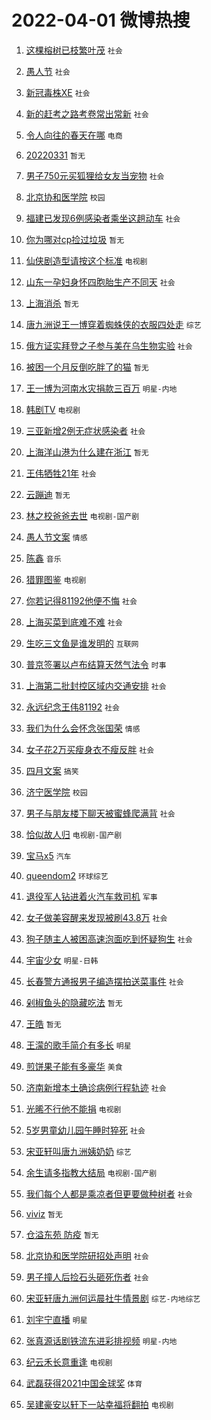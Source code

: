 # 2022-04-01 微博热搜 
1. [这棵榕树已枝繁叶茂](https://m.weibo.cn/search?containerid=100103type%3D1%26t%3D10%26q%3D%23%E8%BF%99%E6%A3%B5%E6%A6%95%E6%A0%91%E5%B7%B2%E6%9E%9D%E7%B9%81%E5%8F%B6%E8%8C%82%23&stream_entry_id=51&isnewpage=1&extparam=seat%3D1%26c_type%3D51%26dgr%3D0%26cate%3D10103%26pos%3D0%26filter_type%3Drealtimehot%26display_time%3D1648753417%26pre_seqid%3D16487534178650229774399&luicode=10000011&lfid=106003type%3D25%26t%3D3%26disable_hot%3D1%26filter_type%3Drealtimehot) `社会` 

2. [愚人节](https://m.weibo.cn/search?containerid=100103type%3D1%26t%3D10%26q%3D%E6%84%9A%E4%BA%BA%E8%8A%82&stream_entry_id=31&isnewpage=1&extparam=seat%3D1%26c_type%3D31%26dgr%3D0%26cate%3D0%26lcate%3D5001%26realpos%3D1%26flag%3D16%26pos%3D0%26filter_type%3Drealtimehot%26display_time%3D1648753417%26pre_seqid%3D16487534178650229774399&luicode=10000011&lfid=106003type%3D25%26t%3D3%26disable_hot%3D1%26filter_type%3Drealtimehot) `社会` 

3. [新冠毒株XE](https://m.weibo.cn/search?containerid=100103type%3D1%26t%3D10%26q%3D%23%E6%96%B0%E5%86%A0%E6%AF%92%E6%A0%AAXE%23&stream_entry_id=31&isnewpage=1&extparam=seat%3D1%26c_type%3D31%26dgr%3D0%26cate%3D0%26lcate%3D5001%26realpos%3D2%26flag%3D16%26pos%3D1%26filter_type%3Drealtimehot%26display_time%3D1648753417%26pre_seqid%3D16487534178650229774399&luicode=10000011&lfid=106003type%3D25%26t%3D3%26disable_hot%3D1%26filter_type%3Drealtimehot) `社会` 

4. [新的赶考之路考卷常出常新](https://m.weibo.cn/search?containerid=100103type%3D1%26t%3D10%26q%3D%23%E6%96%B0%E7%9A%84%E8%B5%B6%E8%80%83%E4%B9%8B%E8%B7%AF%E8%80%83%E5%8D%B7%E5%B8%B8%E5%87%BA%E5%B8%B8%E6%96%B0%23&stream_entry_id=31&isnewpage=1&extparam=seat%3D1%26c_type%3D31%26dgr%3D0%26cate%3D0%26lcate%3D5001%26realpos%3D3%26flag%3D0%26pos%3D2%26filter_type%3Drealtimehot%26display_time%3D1648753417%26pre_seqid%3D16487534178650229774399&luicode=10000011&lfid=106003type%3D25%26t%3D3%26disable_hot%3D1%26filter_type%3Drealtimehot) `社会` 

5. [令人向往的春天在哪](https://m.weibo.cn/search?containerid=100103type%3D1%26t%3D10%26q%3D%23%E4%BB%A4%E4%BA%BA%E5%90%91%E5%BE%80%E7%9A%84%E6%98%A5%E5%A4%A9%E5%9C%A8%E5%93%AA%23&stream_entry_id=31&isnewpage=1&extparam=seat%3D1%26c_type%3D31%26dgr%3D0%26cate%3D0%26lcate%3D5001%26topic_ad%3D1%26pos%3D3%26filter_type%3Drealtimehot%26adid%3D150817%26display_time%3D1648753417%26pre_seqid%3D16487534178650229774399&luicode=10000011&lfid=106003type%3D25%26t%3D3%26disable_hot%3D1%26filter_type%3Drealtimehot) `电商` 

6. [20220331](https://m.weibo.cn/search?containerid=100103type%3D1%26t%3D10%26q%3D20220331&stream_entry_id=31&isnewpage=1&extparam=seat%3D1%26c_type%3D31%26dgr%3D0%26cate%3D0%26lcate%3D5001%26realpos%3D4%26flag%3D16%26pos%3D4%26filter_type%3Drealtimehot%26display_time%3D1648753417%26pre_seqid%3D16487534178650229774399&luicode=10000011&lfid=106003type%3D25%26t%3D3%26disable_hot%3D1%26filter_type%3Drealtimehot) `暂无` 

7. [男子750元买狐狸给女友当宠物](https://m.weibo.cn/search?containerid=100103type%3D1%26t%3D10%26q%3D%23%E7%94%B7%E5%AD%90750%E5%85%83%E4%B9%B0%E7%8B%90%E7%8B%B8%E7%BB%99%E5%A5%B3%E5%8F%8B%E5%BD%93%E5%AE%A0%E7%89%A9%23&stream_entry_id=31&isnewpage=1&extparam=seat%3D1%26c_type%3D31%26dgr%3D0%26cate%3D0%26lcate%3D5001%26realpos%3D5%26flag%3D0%26pos%3D5%26filter_type%3Drealtimehot%26display_time%3D1648753417%26pre_seqid%3D16487534178650229774399&luicode=10000011&lfid=106003type%3D25%26t%3D3%26disable_hot%3D1%26filter_type%3Drealtimehot) `社会` 

8. [北京协和医学院](https://m.weibo.cn/search?containerid=100103type%3D1%26t%3D10%26q%3D%23%E5%8C%97%E4%BA%AC%E5%8D%8F%E5%92%8C%E5%8C%BB%E5%AD%A6%E9%99%A2%23&stream_entry_id=31&isnewpage=1&extparam=seat%3D1%26c_type%3D31%26dgr%3D0%26cate%3D0%26lcate%3D5001%26realpos%3D6%26flag%3D16%26pos%3D6%26filter_type%3Drealtimehot%26display_time%3D1648753417%26pre_seqid%3D16487534178650229774399&luicode=10000011&lfid=106003type%3D25%26t%3D3%26disable_hot%3D1%26filter_type%3Drealtimehot) `校园` 

9. [福建已发现6例感染者乘坐这趟动车](https://m.weibo.cn/search?containerid=100103type%3D1%26t%3D10%26q%3D%23%E7%A6%8F%E5%BB%BA%E5%B7%B2%E5%8F%91%E7%8E%B06%E4%BE%8B%E6%84%9F%E6%9F%93%E8%80%85%E4%B9%98%E5%9D%90%E8%BF%99%E8%B6%9F%E5%8A%A8%E8%BD%A6%23&stream_entry_id=31&isnewpage=1&extparam=seat%3D1%26c_type%3D31%26dgr%3D0%26cate%3D0%26lcate%3D5001%26realpos%3D7%26flag%3D0%26pos%3D7%26filter_type%3Drealtimehot%26display_time%3D1648753417%26pre_seqid%3D16487534178650229774399&luicode=10000011&lfid=106003type%3D25%26t%3D3%26disable_hot%3D1%26filter_type%3Drealtimehot) `社会` 

10. [你为哪对cp捡过垃圾](https://m.weibo.cn/search?containerid=100103type%3D1%26t%3D10%26q%3D%E4%BD%A0%E4%B8%BA%E5%93%AA%E5%AF%B9cp%E6%8D%A1%E8%BF%87%E5%9E%83%E5%9C%BE&stream_entry_id=31&isnewpage=1&extparam=seat%3D1%26c_type%3D31%26dgr%3D0%26cate%3D0%26lcate%3D5001%26realpos%3D8%26flag%3D1%26pos%3D8%26filter_type%3Drealtimehot%26display_time%3D1648753417%26pre_seqid%3D16487534178650229774399&luicode=10000011&lfid=106003type%3D25%26t%3D3%26disable_hot%3D1%26filter_type%3Drealtimehot) `暂无` 

11. [仙侠剧造型请按这个标准](https://m.weibo.cn/search?containerid=100103type%3D1%26t%3D10%26q%3D%23%E4%BB%99%E4%BE%A0%E5%89%A7%E9%80%A0%E5%9E%8B%E8%AF%B7%E6%8C%89%E8%BF%99%E4%B8%AA%E6%A0%87%E5%87%86%23&stream_entry_id=31&isnewpage=1&extparam=seat%3D1%26c_type%3D31%26dgr%3D0%26cate%3D0%26lcate%3D5001%26realpos%3D9%26flag%3D1%26pos%3D9%26filter_type%3Drealtimehot%26display_time%3D1648753417%26pre_seqid%3D16487534178650229774399&luicode=10000011&lfid=106003type%3D25%26t%3D3%26disable_hot%3D1%26filter_type%3Drealtimehot) `电视剧` 

12. [山东一孕妇身怀四胞胎生产不同天](https://m.weibo.cn/search?containerid=100103type%3D1%26t%3D10%26q%3D%23%E5%B1%B1%E4%B8%9C%E4%B8%80%E5%AD%95%E5%A6%87%E8%BA%AB%E6%80%80%E5%9B%9B%E8%83%9E%E8%83%8E%E7%94%9F%E4%BA%A7%E4%B8%8D%E5%90%8C%E5%A4%A9%23&stream_entry_id=31&isnewpage=1&extparam=seat%3D1%26c_type%3D31%26dgr%3D0%26cate%3D0%26lcate%3D5001%26realpos%3D10%26flag%3D2%26pos%3D10%26filter_type%3Drealtimehot%26display_time%3D1648753417%26pre_seqid%3D16487534178650229774399&luicode=10000011&lfid=106003type%3D25%26t%3D3%26disable_hot%3D1%26filter_type%3Drealtimehot) `社会` 

13. [上海消杀](https://m.weibo.cn/search?containerid=100103type%3D1%26t%3D10%26q%3D%23%E4%B8%8A%E6%B5%B7%E6%B6%88%E6%9D%80%23&stream_entry_id=31&isnewpage=1&extparam=seat%3D1%26c_type%3D31%26dgr%3D0%26cate%3D0%26lcate%3D5001%26realpos%3D11%26flag%3D2%26pos%3D11%26filter_type%3Drealtimehot%26display_time%3D1648753417%26pre_seqid%3D16487534178650229774399&luicode=10000011&lfid=106003type%3D25%26t%3D3%26disable_hot%3D1%26filter_type%3Drealtimehot) `暂无` 

14. [唐九洲说王一博穿着蜘蛛侠的衣服四处走](https://m.weibo.cn/search?containerid=100103type%3D1%26t%3D10%26q%3D%23%E5%94%90%E4%B9%9D%E6%B4%B2%E8%AF%B4%E7%8E%8B%E4%B8%80%E5%8D%9A%E7%A9%BF%E7%9D%80%E8%9C%98%E8%9B%9B%E4%BE%A0%E7%9A%84%E8%A1%A3%E6%9C%8D%E5%9B%9B%E5%A4%84%E8%B5%B0%23&stream_entry_id=31&isnewpage=1&extparam=seat%3D1%26c_type%3D31%26dgr%3D0%26cate%3D0%26lcate%3D5001%26realpos%3D12%26flag%3D1%26pos%3D12%26filter_type%3Drealtimehot%26display_time%3D1648753417%26pre_seqid%3D16487534178650229774399&luicode=10000011&lfid=106003type%3D25%26t%3D3%26disable_hot%3D1%26filter_type%3Drealtimehot) `综艺` 

15. [俄方证实拜登之子参与美在乌生物实验](https://m.weibo.cn/search?containerid=100103type%3D1%26t%3D10%26q%3D%23%E4%BF%84%E6%96%B9%E8%AF%81%E5%AE%9E%E6%8B%9C%E7%99%BB%E4%B9%8B%E5%AD%90%E5%8F%82%E4%B8%8E%E7%BE%8E%E5%9C%A8%E4%B9%8C%E7%94%9F%E7%89%A9%E5%AE%9E%E9%AA%8C%23&stream_entry_id=31&isnewpage=1&extparam=seat%3D1%26c_type%3D31%26dgr%3D0%26cate%3D0%26lcate%3D5001%26realpos%3D13%26flag%3D0%26pos%3D13%26filter_type%3Drealtimehot%26display_time%3D1648753417%26pre_seqid%3D16487534178650229774399&luicode=10000011&lfid=106003type%3D25%26t%3D3%26disable_hot%3D1%26filter_type%3Drealtimehot) `社会` 

16. [被困一个月反倒吃胖了的猫](https://m.weibo.cn/search?containerid=100103type%3D1%26t%3D10%26q%3D%E8%A2%AB%E5%9B%B0%E4%B8%80%E4%B8%AA%E6%9C%88%E5%8F%8D%E5%80%92%E5%90%83%E8%83%96%E4%BA%86%E7%9A%84%E7%8C%AB&stream_entry_id=31&isnewpage=1&extparam=seat%3D1%26c_type%3D31%26dgr%3D0%26cate%3D0%26lcate%3D5001%26realpos%3D14%26flag%3D0%26pos%3D14%26filter_type%3Drealtimehot%26display_time%3D1648753417%26pre_seqid%3D16487534178650229774399&luicode=10000011&lfid=106003type%3D25%26t%3D3%26disable_hot%3D1%26filter_type%3Drealtimehot) `暂无` 

17. [王一博为河南水灾捐款三百万](https://m.weibo.cn/search?containerid=100103type%3D1%26t%3D10%26q%3D%23%E7%8E%8B%E4%B8%80%E5%8D%9A%E4%B8%BA%E6%B2%B3%E5%8D%97%E6%B0%B4%E7%81%BE%E6%8D%90%E6%AC%BE%E4%B8%89%E7%99%BE%E4%B8%87%23&stream_entry_id=31&isnewpage=1&extparam=seat%3D1%26c_type%3D31%26dgr%3D0%26cate%3D0%26lcate%3D5001%26realpos%3D15%26flag%3D0%26pos%3D15%26filter_type%3Drealtimehot%26display_time%3D1648753417%26pre_seqid%3D16487534178650229774399&luicode=10000011&lfid=106003type%3D25%26t%3D3%26disable_hot%3D1%26filter_type%3Drealtimehot) `明星-内地` 

18. [韩剧TV](https://m.weibo.cn/search?containerid=100103type%3D1%26t%3D10%26q%3D%23%E9%9F%A9%E5%89%A7TV%23&stream_entry_id=31&isnewpage=1&extparam=seat%3D1%26c_type%3D31%26dgr%3D0%26cate%3D0%26lcate%3D5001%26realpos%3D16%26flag%3D2%26pos%3D16%26filter_type%3Drealtimehot%26display_time%3D1648753417%26pre_seqid%3D16487534178650229774399&luicode=10000011&lfid=106003type%3D25%26t%3D3%26disable_hot%3D1%26filter_type%3Drealtimehot) `电视剧` 

19. [三亚新增2例无症状感染者](https://m.weibo.cn/search?containerid=100103type%3D1%26t%3D10%26q%3D%23%E4%B8%89%E4%BA%9A%E6%96%B0%E5%A2%9E2%E4%BE%8B%E6%97%A0%E7%97%87%E7%8A%B6%E6%84%9F%E6%9F%93%E8%80%85%23&stream_entry_id=31&isnewpage=1&extparam=seat%3D1%26c_type%3D31%26dgr%3D0%26cate%3D0%26lcate%3D5001%26realpos%3D17%26flag%3D0%26pos%3D17%26filter_type%3Drealtimehot%26display_time%3D1648753417%26pre_seqid%3D16487534178650229774399&luicode=10000011&lfid=106003type%3D25%26t%3D3%26disable_hot%3D1%26filter_type%3Drealtimehot) `社会` 

20. [上海洋山港为什么建在浙江](https://m.weibo.cn/search?containerid=100103type%3D1%26t%3D10%26q%3D%E4%B8%8A%E6%B5%B7%E6%B4%8B%E5%B1%B1%E6%B8%AF%E4%B8%BA%E4%BB%80%E4%B9%88%E5%BB%BA%E5%9C%A8%E6%B5%99%E6%B1%9F&stream_entry_id=31&isnewpage=1&extparam=seat%3D1%26c_type%3D31%26dgr%3D0%26cate%3D0%26lcate%3D5001%26realpos%3D18%26flag%3D0%26pos%3D18%26filter_type%3Drealtimehot%26display_time%3D1648753417%26pre_seqid%3D16487534178650229774399&luicode=10000011&lfid=106003type%3D25%26t%3D3%26disable_hot%3D1%26filter_type%3Drealtimehot) `暂无` 

21. [王伟牺牲21年](https://m.weibo.cn/search?containerid=100103type%3D1%26t%3D10%26q%3D%23%E7%8E%8B%E4%BC%9F%E7%89%BA%E7%89%B221%E5%B9%B4%23&stream_entry_id=31&isnewpage=1&extparam=seat%3D1%26c_type%3D31%26dgr%3D0%26cate%3D0%26lcate%3D5001%26realpos%3D19%26flag%3D0%26pos%3D19%26filter_type%3Drealtimehot%26display_time%3D1648753417%26pre_seqid%3D16487534178650229774399&luicode=10000011&lfid=106003type%3D25%26t%3D3%26disable_hot%3D1%26filter_type%3Drealtimehot) `社会` 

22. [云蹦迪](https://m.weibo.cn/search?containerid=100103type%3D1%26t%3D10%26q%3D%E4%BA%91%E8%B9%A6%E8%BF%AA&stream_entry_id=31&isnewpage=1&extparam=seat%3D1%26c_type%3D31%26dgr%3D0%26cate%3D0%26lcate%3D5001%26realpos%3D20%26flag%3D0%26pos%3D20%26filter_type%3Drealtimehot%26display_time%3D1648753417%26pre_seqid%3D16487534178650229774399&luicode=10000011&lfid=106003type%3D25%26t%3D3%26disable_hot%3D1%26filter_type%3Drealtimehot) `暂无` 

23. [林之校爸爸去世](https://m.weibo.cn/search?containerid=100103type%3D1%26t%3D10%26q%3D%23%E6%9E%97%E4%B9%8B%E6%A0%A1%E7%88%B8%E7%88%B8%E5%8E%BB%E4%B8%96%23&stream_entry_id=31&isnewpage=1&extparam=seat%3D1%26c_type%3D31%26dgr%3D0%26cate%3D0%26lcate%3D5001%26realpos%3D21%26flag%3D1%26pos%3D21%26filter_type%3Drealtimehot%26display_time%3D1648753417%26pre_seqid%3D16487534178650229774399&luicode=10000011&lfid=106003type%3D25%26t%3D3%26disable_hot%3D1%26filter_type%3Drealtimehot) `电视剧-国产剧` 

24. [愚人节文案](https://m.weibo.cn/search?containerid=100103type%3D1%26t%3D10%26q%3D%23%E6%84%9A%E4%BA%BA%E8%8A%82%E6%96%87%E6%A1%88%23&stream_entry_id=31&isnewpage=1&extparam=seat%3D1%26c_type%3D31%26dgr%3D0%26cate%3D0%26lcate%3D5001%26realpos%3D22%26flag%3D0%26pos%3D22%26filter_type%3Drealtimehot%26display_time%3D1648753417%26pre_seqid%3D16487534178650229774399&luicode=10000011&lfid=106003type%3D25%26t%3D3%26disable_hot%3D1%26filter_type%3Drealtimehot) `情感` 

25. [陈鑫](https://m.weibo.cn/search?containerid=100103type%3D1%26t%3D10%26q%3D%E9%99%88%E9%91%AB&stream_entry_id=31&isnewpage=1&extparam=seat%3D1%26c_type%3D31%26dgr%3D0%26cate%3D0%26lcate%3D5001%26realpos%3D23%26flag%3D2%26pos%3D23%26filter_type%3Drealtimehot%26display_time%3D1648753417%26pre_seqid%3D16487534178650229774399&luicode=10000011&lfid=106003type%3D25%26t%3D3%26disable_hot%3D1%26filter_type%3Drealtimehot) `音乐` 

26. [猎罪图鉴](http://m.weibo.cn/c/wbox?&id=j84w2uenjc&roomid=8156&q=%23%E7%8C%8E%E7%BD%AA%E5%9B%BE%E9%89%B4%23&extparam=seat%3D1%26c_type%3D31%26dgr%3D0%26cate%3D0%26lcate%3D5001%26realpos%3D24%26flag%3D0%26pos%3D24%26filter_type%3Drealtimehot%26display_time%3D1648753417%26pre_seqid%3D16487534178650229774399&luicode=10000011&lfid=106003type%3D25%26t%3D3%26disable_hot%3D1%26filter_type%3Drealtimehot) `电视剧` 

27. [你若记得81192他便不悔](https://m.weibo.cn/search?containerid=100103type%3D1%26t%3D10%26q%3D%23%E4%BD%A0%E8%8B%A5%E8%AE%B0%E5%BE%9781192%E4%BB%96%E4%BE%BF%E4%B8%8D%E6%82%94%23&stream_entry_id=31&isnewpage=1&extparam=seat%3D1%26c_type%3D31%26dgr%3D0%26cate%3D0%26lcate%3D5001%26realpos%3D25%26flag%3D0%26pos%3D25%26filter_type%3Drealtimehot%26display_time%3D1648753417%26pre_seqid%3D16487534178650229774399&luicode=10000011&lfid=106003type%3D25%26t%3D3%26disable_hot%3D1%26filter_type%3Drealtimehot) `社会` 

28. [上海买菜到底难不难](https://m.weibo.cn/search?containerid=100103type%3D1%26t%3D10%26q%3D%23%E4%B8%8A%E6%B5%B7%E4%B9%B0%E8%8F%9C%E5%88%B0%E5%BA%95%E9%9A%BE%E4%B8%8D%E9%9A%BE%23&stream_entry_id=31&isnewpage=1&extparam=seat%3D1%26c_type%3D31%26dgr%3D0%26cate%3D0%26lcate%3D5001%26realpos%3D26%26flag%3D0%26pos%3D26%26filter_type%3Drealtimehot%26display_time%3D1648753417%26pre_seqid%3D16487534178650229774399&luicode=10000011&lfid=106003type%3D25%26t%3D3%26disable_hot%3D1%26filter_type%3Drealtimehot) `社会` 

29. [生吃三文鱼是谁发明的](https://m.weibo.cn/search?containerid=100103type%3D1%26t%3D10%26q%3D%23%E7%94%9F%E5%90%83%E4%B8%89%E6%96%87%E9%B1%BC%E6%98%AF%E8%B0%81%E5%8F%91%E6%98%8E%E7%9A%84%23&stream_entry_id=31&isnewpage=1&extparam=seat%3D1%26c_type%3D31%26dgr%3D0%26cate%3D0%26lcate%3D5001%26realpos%3D27%26flag%3D0%26pos%3D27%26filter_type%3Drealtimehot%26display_time%3D1648753417%26pre_seqid%3D16487534178650229774399&luicode=10000011&lfid=106003type%3D25%26t%3D3%26disable_hot%3D1%26filter_type%3Drealtimehot) `互联网` 

30. [普京签署以卢布结算天然气法令](https://m.weibo.cn/search?containerid=100103type%3D1%26t%3D10%26q%3D%23%E6%99%AE%E4%BA%AC%E7%AD%BE%E7%BD%B2%E4%BB%A5%E5%8D%A2%E5%B8%83%E7%BB%93%E7%AE%97%E5%A4%A9%E7%84%B6%E6%B0%94%E6%B3%95%E4%BB%A4%23&stream_entry_id=31&isnewpage=1&extparam=seat%3D1%26c_type%3D31%26dgr%3D0%26cate%3D0%26lcate%3D5001%26realpos%3D28%26flag%3D0%26pos%3D28%26filter_type%3Drealtimehot%26display_time%3D1648753417%26pre_seqid%3D16487534178650229774399&luicode=10000011&lfid=106003type%3D25%26t%3D3%26disable_hot%3D1%26filter_type%3Drealtimehot) `时事` 

31. [上海第二批封控区域内交通安排](https://m.weibo.cn/search?containerid=100103type%3D1%26t%3D10%26q%3D%23%E4%B8%8A%E6%B5%B7%E7%AC%AC%E4%BA%8C%E6%89%B9%E5%B0%81%E6%8E%A7%E5%8C%BA%E5%9F%9F%E5%86%85%E4%BA%A4%E9%80%9A%E5%AE%89%E6%8E%92%23&stream_entry_id=31&isnewpage=1&extparam=seat%3D1%26c_type%3D31%26dgr%3D0%26cate%3D0%26lcate%3D5001%26realpos%3D29%26flag%3D0%26pos%3D29%26filter_type%3Drealtimehot%26display_time%3D1648753417%26pre_seqid%3D16487534178650229774399&luicode=10000011&lfid=106003type%3D25%26t%3D3%26disable_hot%3D1%26filter_type%3Drealtimehot) `社会` 

32. [永远纪念王伟81192](https://m.weibo.cn/search?containerid=100103type%3D1%26t%3D10%26q%3D%23%E6%B0%B8%E8%BF%9C%E7%BA%AA%E5%BF%B5%E7%8E%8B%E4%BC%9F81192%23&stream_entry_id=31&isnewpage=1&extparam=seat%3D1%26c_type%3D31%26dgr%3D0%26cate%3D0%26lcate%3D5001%26realpos%3D30%26flag%3D0%26pos%3D30%26filter_type%3Drealtimehot%26display_time%3D1648753417%26pre_seqid%3D16487534178650229774399&luicode=10000011&lfid=106003type%3D25%26t%3D3%26disable_hot%3D1%26filter_type%3Drealtimehot) `社会` 

33. [我们为什么会怀念张国荣](https://m.weibo.cn/search?containerid=100103type%3D1%26t%3D10%26q%3D%23%E6%88%91%E4%BB%AC%E4%B8%BA%E4%BB%80%E4%B9%88%E4%BC%9A%E6%80%80%E5%BF%B5%E5%BC%A0%E5%9B%BD%E8%8D%A3%23&stream_entry_id=31&isnewpage=1&extparam=seat%3D1%26c_type%3D31%26dgr%3D0%26cate%3D0%26lcate%3D5001%26realpos%3D31%26flag%3D0%26pos%3D31%26filter_type%3Drealtimehot%26display_time%3D1648753417%26pre_seqid%3D16487534178650229774399&luicode=10000011&lfid=106003type%3D25%26t%3D3%26disable_hot%3D1%26filter_type%3Drealtimehot) `情感` 

34. [女子花2万买瘦身衣不瘦反胖](https://m.weibo.cn/search?containerid=100103type%3D1%26t%3D10%26q%3D%23%E5%A5%B3%E5%AD%90%E8%8A%B12%E4%B8%87%E4%B9%B0%E7%98%A6%E8%BA%AB%E8%A1%A3%E4%B8%8D%E7%98%A6%E5%8F%8D%E8%83%96%23&stream_entry_id=31&isnewpage=1&extparam=seat%3D1%26c_type%3D31%26dgr%3D0%26cate%3D0%26lcate%3D5001%26realpos%3D32%26flag%3D0%26pos%3D32%26filter_type%3Drealtimehot%26display_time%3D1648753417%26pre_seqid%3D16487534178650229774399&luicode=10000011&lfid=106003type%3D25%26t%3D3%26disable_hot%3D1%26filter_type%3Drealtimehot) `社会` 

35. [四月文案](https://m.weibo.cn/search?containerid=100103type%3D1%26t%3D10%26q%3D%E5%9B%9B%E6%9C%88%E6%96%87%E6%A1%88&stream_entry_id=31&isnewpage=1&extparam=seat%3D1%26c_type%3D31%26dgr%3D0%26cate%3D0%26lcate%3D5001%26realpos%3D33%26flag%3D0%26pos%3D33%26filter_type%3Drealtimehot%26display_time%3D1648753417%26pre_seqid%3D16487534178650229774399&luicode=10000011&lfid=106003type%3D25%26t%3D3%26disable_hot%3D1%26filter_type%3Drealtimehot) `搞笑` 

36. [济宁医学院](https://m.weibo.cn/search?containerid=100103type%3D1%26t%3D10%26q%3D%23%E6%B5%8E%E5%AE%81%E5%8C%BB%E5%AD%A6%E9%99%A2%23&stream_entry_id=31&isnewpage=1&extparam=seat%3D1%26c_type%3D31%26dgr%3D0%26cate%3D0%26lcate%3D5001%26realpos%3D34%26flag%3D0%26pos%3D34%26filter_type%3Drealtimehot%26display_time%3D1648753417%26pre_seqid%3D16487534178650229774399&luicode=10000011&lfid=106003type%3D25%26t%3D3%26disable_hot%3D1%26filter_type%3Drealtimehot) `校园` 

37. [男子与朋友楼下聊天被蜜蜂爬满背](https://m.weibo.cn/search?containerid=100103type%3D1%26t%3D10%26q%3D%23%E7%94%B7%E5%AD%90%E4%B8%8E%E6%9C%8B%E5%8F%8B%E6%A5%BC%E4%B8%8B%E8%81%8A%E5%A4%A9%E8%A2%AB%E8%9C%9C%E8%9C%82%E7%88%AC%E6%BB%A1%E8%83%8C%23&stream_entry_id=31&isnewpage=1&extparam=seat%3D1%26c_type%3D31%26dgr%3D0%26cate%3D0%26lcate%3D5001%26realpos%3D35%26flag%3D0%26pos%3D35%26filter_type%3Drealtimehot%26display_time%3D1648753417%26pre_seqid%3D16487534178650229774399&luicode=10000011&lfid=106003type%3D25%26t%3D3%26disable_hot%3D1%26filter_type%3Drealtimehot) `社会` 

38. [恰似故人归](https://m.weibo.cn/search?containerid=100103type%3D1%26t%3D10%26q%3D%E6%81%B0%E4%BC%BC%E6%95%85%E4%BA%BA%E5%BD%92&stream_entry_id=31&isnewpage=1&extparam=seat%3D1%26c_type%3D31%26dgr%3D0%26cate%3D0%26lcate%3D5001%26realpos%3D36%26flag%3D0%26pos%3D36%26filter_type%3Drealtimehot%26display_time%3D1648753417%26pre_seqid%3D16487534178650229774399&luicode=10000011&lfid=106003type%3D25%26t%3D3%26disable_hot%3D1%26filter_type%3Drealtimehot) `电视剧-国产剧` 

39. [宝马x5](https://m.weibo.cn/search?containerid=100103type%3D1%26t%3D10%26q%3D%E5%AE%9D%E9%A9%ACx5&stream_entry_id=31&isnewpage=1&extparam=seat%3D1%26c_type%3D31%26dgr%3D0%26cate%3D0%26lcate%3D5001%26realpos%3D37%26flag%3D0%26pos%3D37%26filter_type%3Drealtimehot%26display_time%3D1648753417%26pre_seqid%3D16487534178650229774399&luicode=10000011&lfid=106003type%3D25%26t%3D3%26disable_hot%3D1%26filter_type%3Drealtimehot) `汽车` 

40. [queendom2](https://m.weibo.cn/search?containerid=100103type%3D1%26t%3D10%26q%3Dqueendom2&stream_entry_id=31&isnewpage=1&extparam=seat%3D1%26c_type%3D31%26dgr%3D0%26cate%3D0%26lcate%3D5001%26realpos%3D38%26flag%3D0%26pos%3D38%26filter_type%3Drealtimehot%26display_time%3D1648753417%26pre_seqid%3D16487534178650229774399&luicode=10000011&lfid=106003type%3D25%26t%3D3%26disable_hot%3D1%26filter_type%3Drealtimehot) `环球综艺` 

41. [退役军人钻进着火汽车救司机](https://m.weibo.cn/search?containerid=100103type%3D1%26t%3D10%26q%3D%23%E9%80%80%E5%BD%B9%E5%86%9B%E4%BA%BA%E9%92%BB%E8%BF%9B%E7%9D%80%E7%81%AB%E6%B1%BD%E8%BD%A6%E6%95%91%E5%8F%B8%E6%9C%BA%23&stream_entry_id=31&isnewpage=1&extparam=seat%3D1%26c_type%3D31%26dgr%3D0%26cate%3D0%26lcate%3D5001%26realpos%3D39%26flag%3D0%26pos%3D39%26filter_type%3Drealtimehot%26display_time%3D1648753417%26pre_seqid%3D16487534178650229774399&luicode=10000011&lfid=106003type%3D25%26t%3D3%26disable_hot%3D1%26filter_type%3Drealtimehot) `军事` 

42. [女子做美容醒来发现被刷43.8万](https://m.weibo.cn/search?containerid=100103type%3D1%26t%3D10%26q%3D%23%E5%A5%B3%E5%AD%90%E5%81%9A%E7%BE%8E%E5%AE%B9%E9%86%92%E6%9D%A5%E5%8F%91%E7%8E%B0%E8%A2%AB%E5%88%B743.8%E4%B8%87%23&stream_entry_id=31&isnewpage=1&extparam=seat%3D1%26c_type%3D31%26dgr%3D0%26cate%3D0%26lcate%3D5001%26realpos%3D40%26flag%3D0%26pos%3D40%26filter_type%3Drealtimehot%26display_time%3D1648753417%26pre_seqid%3D16487534178650229774399&luicode=10000011&lfid=106003type%3D25%26t%3D3%26disable_hot%3D1%26filter_type%3Drealtimehot) `社会` 

43. [狗子随主人被困高速泡面吃到怀疑狗生](https://m.weibo.cn/search?containerid=100103type%3D1%26t%3D10%26q%3D%23%E7%8B%97%E5%AD%90%E9%9A%8F%E4%B8%BB%E4%BA%BA%E8%A2%AB%E5%9B%B0%E9%AB%98%E9%80%9F%E6%B3%A1%E9%9D%A2%E5%90%83%E5%88%B0%E6%80%80%E7%96%91%E7%8B%97%E7%94%9F%23&stream_entry_id=31&isnewpage=1&extparam=seat%3D1%26c_type%3D31%26dgr%3D0%26cate%3D0%26lcate%3D5001%26realpos%3D41%26flag%3D0%26pos%3D41%26filter_type%3Drealtimehot%26display_time%3D1648753417%26pre_seqid%3D16487534178650229774399&luicode=10000011&lfid=106003type%3D25%26t%3D3%26disable_hot%3D1%26filter_type%3Drealtimehot) `社会` 

44. [宇宙少女](https://m.weibo.cn/search?containerid=100103type%3D1%26t%3D10%26q%3D%E5%AE%87%E5%AE%99%E5%B0%91%E5%A5%B3&stream_entry_id=31&isnewpage=1&extparam=seat%3D1%26c_type%3D31%26dgr%3D0%26cate%3D0%26lcate%3D5001%26realpos%3D42%26flag%3D0%26pos%3D42%26filter_type%3Drealtimehot%26display_time%3D1648753417%26pre_seqid%3D16487534178650229774399&luicode=10000011&lfid=106003type%3D25%26t%3D3%26disable_hot%3D1%26filter_type%3Drealtimehot) `明星-日韩` 

45. [长春警方通报男子编造摆拍送菜事件](https://m.weibo.cn/search?containerid=100103type%3D1%26t%3D10%26q%3D%23%E9%95%BF%E6%98%A5%E8%AD%A6%E6%96%B9%E9%80%9A%E6%8A%A5%E7%94%B7%E5%AD%90%E7%BC%96%E9%80%A0%E6%91%86%E6%8B%8D%E9%80%81%E8%8F%9C%E4%BA%8B%E4%BB%B6%23&stream_entry_id=31&isnewpage=1&extparam=seat%3D1%26c_type%3D31%26dgr%3D0%26cate%3D0%26lcate%3D5001%26realpos%3D43%26flag%3D0%26pos%3D43%26filter_type%3Drealtimehot%26display_time%3D1648753417%26pre_seqid%3D16487534178650229774399&luicode=10000011&lfid=106003type%3D25%26t%3D3%26disable_hot%3D1%26filter_type%3Drealtimehot) `社会` 

46. [剁椒鱼头的隐藏吃法](https://m.weibo.cn/search?containerid=100103type%3D1%26t%3D10%26q%3D%E5%89%81%E6%A4%92%E9%B1%BC%E5%A4%B4%E7%9A%84%E9%9A%90%E8%97%8F%E5%90%83%E6%B3%95&stream_entry_id=31&isnewpage=1&extparam=seat%3D1%26c_type%3D31%26dgr%3D0%26cate%3D0%26lcate%3D5001%26realpos%3D44%26flag%3D0%26pos%3D44%26filter_type%3Drealtimehot%26display_time%3D1648753417%26pre_seqid%3D16487534178650229774399&luicode=10000011&lfid=106003type%3D25%26t%3D3%26disable_hot%3D1%26filter_type%3Drealtimehot) `暂无` 

47. [王皓](https://m.weibo.cn/search?containerid=100103type%3D1%26t%3D10%26q%3D%E7%8E%8B%E7%9A%93&stream_entry_id=31&isnewpage=1&extparam=seat%3D1%26c_type%3D31%26dgr%3D0%26cate%3D0%26lcate%3D5001%26realpos%3D45%26flag%3D0%26pos%3D45%26filter_type%3Drealtimehot%26display_time%3D1648753417%26pre_seqid%3D16487534178650229774399&luicode=10000011&lfid=106003type%3D25%26t%3D3%26disable_hot%3D1%26filter_type%3Drealtimehot) `暂无` 

48. [王濛的歌手简介有多长](https://m.weibo.cn/search?containerid=100103type%3D1%26t%3D10%26q%3D%23%E7%8E%8B%E6%BF%9B%E7%9A%84%E6%AD%8C%E6%89%8B%E7%AE%80%E4%BB%8B%E6%9C%89%E5%A4%9A%E9%95%BF%23&stream_entry_id=31&isnewpage=1&extparam=seat%3D1%26c_type%3D31%26dgr%3D0%26cate%3D0%26lcate%3D5001%26realpos%3D46%26flag%3D0%26pos%3D46%26filter_type%3Drealtimehot%26display_time%3D1648753417%26pre_seqid%3D16487534178650229774399&luicode=10000011&lfid=106003type%3D25%26t%3D3%26disable_hot%3D1%26filter_type%3Drealtimehot) `明星` 

49. [煎饼果子能有多豪华](https://m.weibo.cn/search?containerid=100103type%3D1%26t%3D10%26q%3D%23%E7%85%8E%E9%A5%BC%E6%9E%9C%E5%AD%90%E8%83%BD%E6%9C%89%E5%A4%9A%E8%B1%AA%E5%8D%8E%23&stream_entry_id=31&isnewpage=1&extparam=seat%3D1%26c_type%3D31%26dgr%3D0%26cate%3D0%26lcate%3D5001%26realpos%3D47%26flag%3D0%26pos%3D47%26filter_type%3Drealtimehot%26display_time%3D1648753417%26pre_seqid%3D16487534178650229774399&luicode=10000011&lfid=106003type%3D25%26t%3D3%26disable_hot%3D1%26filter_type%3Drealtimehot) `美食` 

50. [济南新增本土确诊病例行程轨迹](https://m.weibo.cn/search?containerid=100103type%3D1%26t%3D10%26q%3D%23%E6%B5%8E%E5%8D%97%E6%96%B0%E5%A2%9E%E6%9C%AC%E5%9C%9F%E7%A1%AE%E8%AF%8A%E7%97%85%E4%BE%8B%E8%A1%8C%E7%A8%8B%E8%BD%A8%E8%BF%B9%23&stream_entry_id=31&isnewpage=1&extparam=seat%3D1%26c_type%3D31%26dgr%3D0%26cate%3D0%26lcate%3D5001%26realpos%3D48%26flag%3D0%26pos%3D48%26filter_type%3Drealtimehot%26display_time%3D1648753417%26pre_seqid%3D16487534178650229774399&luicode=10000011&lfid=106003type%3D25%26t%3D3%26disable_hot%3D1%26filter_type%3Drealtimehot) `社会` 

51. [光晞不行他不能捐](https://m.weibo.cn/search?containerid=100103type%3D1%26t%3D10%26q%3D%23%E5%85%89%E6%99%9E%E4%B8%8D%E8%A1%8C%E4%BB%96%E4%B8%8D%E8%83%BD%E6%8D%90%23&stream_entry_id=31&isnewpage=1&extparam=seat%3D1%26c_type%3D31%26dgr%3D0%26cate%3D0%26lcate%3D5001%26realpos%3D49%26flag%3D0%26pos%3D49%26filter_type%3Drealtimehot%26display_time%3D1648753417%26pre_seqid%3D16487534178650229774399&luicode=10000011&lfid=106003type%3D25%26t%3D3%26disable_hot%3D1%26filter_type%3Drealtimehot) `电视剧` 

52. [5岁男童幼儿园午睡时猝死](https://m.weibo.cn/search?containerid=100103type%3D1%26t%3D10%26q%3D%235%E5%B2%81%E7%94%B7%E7%AB%A5%E5%B9%BC%E5%84%BF%E5%9B%AD%E5%8D%88%E7%9D%A1%E6%97%B6%E7%8C%9D%E6%AD%BB%23&stream_entry_id=31&isnewpage=1&extparam=seat%3D1%26c_type%3D31%26dgr%3D0%26cate%3D0%26lcate%3D5001%26realpos%3D50%26flag%3D0%26pos%3D50%26filter_type%3Drealtimehot%26display_time%3D1648753417%26pre_seqid%3D16487534178650229774399&luicode=10000011&lfid=106003type%3D25%26t%3D3%26disable_hot%3D1%26filter_type%3Drealtimehot) `社会` 

53. [宋亚轩叫唐九洲姨奶奶](https://m.weibo.cn/search?containerid=100103type%3D1%26t%3D10%26q%3D%23%E5%AE%8B%E4%BA%9A%E8%BD%A9%E5%8F%AB%E5%94%90%E4%B9%9D%E6%B4%B2%E5%A7%A8%E5%A5%B6%E5%A5%B6%23&stream_entry_id=31&isnewpage=1&extparam=seat%3D1%26c_type%3D31%26dgr%3D0%26cate%3D0%26lcate%3D5001%26realpos%3D18%26flag%3D1%26pos%3D17%26filter_type%3Drealtimehot%26display_time%3D1648749837%26pre_seqid%3D16487498377650417279342&luicode=10000011&lfid=106003type%3D25%26t%3D3%26disable_hot%3D1%26filter_type%3Drealtimehot) `综艺` 

54. [余生请多指教大结局](https://m.weibo.cn/search?containerid=100103type%3D1%26t%3D10%26q%3D%23%E4%BD%99%E7%94%9F%E8%AF%B7%E5%A4%9A%E6%8C%87%E6%95%99%E5%A4%A7%E7%BB%93%E5%B1%80%23&stream_entry_id=31&isnewpage=1&extparam=seat%3D1%26c_type%3D31%26dgr%3D0%26cate%3D0%26lcate%3D5001%26realpos%3D21%26flag%3D0%26pos%3D20%26filter_type%3Drealtimehot%26display_time%3D1648749837%26pre_seqid%3D16487498377650417279342&luicode=10000011&lfid=106003type%3D25%26t%3D3%26disable_hot%3D1%26filter_type%3Drealtimehot) `电视剧-国产剧` 

55. [我们每个人都是乘凉者但更要做种树者](https://m.weibo.cn/search?containerid=100103type%3D1%26t%3D10%26q%3D%23%E6%88%91%E4%BB%AC%E6%AF%8F%E4%B8%AA%E4%BA%BA%E9%83%BD%E6%98%AF%E4%B9%98%E5%87%89%E8%80%85%E4%BD%86%E6%9B%B4%E8%A6%81%E5%81%9A%E7%A7%8D%E6%A0%91%E8%80%85%23&stream_entry_id=51&isnewpage=1&extparam=seat%3D1%26c_type%3D51%26dgr%3D0%26cate%3D10103%26pos%3D0%26filter_type%3Drealtimehot%26display_time%3D1648746379%26pre_seqid%3D1648746379663014187108&luicode=10000011&lfid=106003type%3D25%26t%3D3%26disable_hot%3D1%26filter_type%3Drealtimehot) `社会` 

56. [viviz](https://m.weibo.cn/search?containerid=100103type%3D1%26t%3D10%26q%3D%23viviz%23&stream_entry_id=31&isnewpage=1&extparam=seat%3D1%26c_type%3D31%26dgr%3D0%26cate%3D0%26realpos%3D46%26flag%3D0%26filter_type%3Drealtimehot%26pos%3D45%26lcate%3D5001%26display_time%3D1648746379%26pre_seqid%3D1648746379663014187108&luicode=10000011&lfid=106003type%3D25%26t%3D3%26disable_hot%3D1%26filter_type%3Drealtimehot) `暂无` 

57. [仓溢东苑 防疫](https://m.weibo.cn/search?containerid=100103type%3D1%26t%3D10%26q%3D%E4%BB%93%E6%BA%A2%E4%B8%9C%E8%8B%91+%E9%98%B2%E7%96%AB&stream_entry_id=31&isnewpage=1&extparam=seat%3D1%26c_type%3D31%26dgr%3D0%26cate%3D0%26realpos%3D49%26flag%3D0%26filter_type%3Drealtimehot%26pos%3D48%26lcate%3D5001%26display_time%3D1648746379%26pre_seqid%3D1648746379663014187108&luicode=10000011&lfid=106003type%3D25%26t%3D3%26disable_hot%3D1%26filter_type%3Drealtimehot) `暂无` 

58. [北京协和医学院研招处声明](https://m.weibo.cn/search?containerid=100103type%3D1%26t%3D10%26q%3D%23%E5%8C%97%E4%BA%AC%E5%8D%8F%E5%92%8C%E5%8C%BB%E5%AD%A6%E9%99%A2%E7%A0%94%E6%8B%9B%E5%A4%84%E5%A3%B0%E6%98%8E%23&stream_entry_id=31&isnewpage=1&extparam=seat%3D1%26dgr%3D0%26c_type%3D31%26realpos%3D10%26flag%3D1%26filter_type%3Drealtimehot%26pos%3D9%26cate%3D0%26lcate%3D5001%26display_time%3D1648742648%26pre_seqid%3D1648742648684014065182&luicode=10000011&lfid=106003type%3D25%26t%3D3%26disable_hot%3D1%26filter_type%3Drealtimehot) `社会` 

59. [男子撞人后捡石头砸死伤者](https://m.weibo.cn/search?containerid=100103type%3D1%26t%3D10%26q%3D%23%E7%94%B7%E5%AD%90%E6%92%9E%E4%BA%BA%E5%90%8E%E6%8D%A1%E7%9F%B3%E5%A4%B4%E7%A0%B8%E6%AD%BB%E4%BC%A4%E8%80%85%23&stream_entry_id=31&isnewpage=1&extparam=seat%3D1%26dgr%3D0%26c_type%3D31%26realpos%3D18%26flag%3D0%26filter_type%3Drealtimehot%26pos%3D17%26cate%3D0%26lcate%3D5001%26display_time%3D1648742648%26pre_seqid%3D1648742648684014065182&luicode=10000011&lfid=106003type%3D25%26t%3D3%26disable_hot%3D1%26filter_type%3Drealtimehot) `社会` 

60. [宋亚轩唐九洲何运晨社牛情景剧](https://m.weibo.cn/search?containerid=100103type%3D1%26t%3D10%26q%3D%23%E5%AE%8B%E4%BA%9A%E8%BD%A9%E5%94%90%E4%B9%9D%E6%B4%B2%E4%BD%95%E8%BF%90%E6%99%A8%E7%A4%BE%E7%89%9B%E6%83%85%E6%99%AF%E5%89%A7%23&stream_entry_id=31&isnewpage=1&extparam=seat%3D1%26dgr%3D0%26c_type%3D31%26realpos%3D23%26flag%3D1%26filter_type%3Drealtimehot%26pos%3D22%26cate%3D0%26lcate%3D5001%26display_time%3D1648742648%26pre_seqid%3D1648742648684014065182&luicode=10000011&lfid=106003type%3D25%26t%3D3%26disable_hot%3D1%26filter_type%3Drealtimehot) `综艺-内地综艺` 

61. [刘宇宁直播](https://m.weibo.cn/search?containerid=100103type%3D1%26t%3D10%26q%3D%23%E5%88%98%E5%AE%87%E5%AE%81%E7%9B%B4%E6%92%AD%23&stream_entry_id=31&isnewpage=1&extparam=seat%3D1%26dgr%3D0%26c_type%3D31%26realpos%3D35%26flag%3D0%26filter_type%3Drealtimehot%26pos%3D34%26cate%3D0%26lcate%3D5001%26display_time%3D1648742648%26pre_seqid%3D1648742648684014065182&luicode=10000011&lfid=106003type%3D25%26t%3D3%26disable_hot%3D1%26filter_type%3Drealtimehot) `明星` 

62. [张真源话剧铁流东进彩排视频](https://m.weibo.cn/search?containerid=100103type%3D1%26t%3D10%26q%3D%23%E5%BC%A0%E7%9C%9F%E6%BA%90%E8%AF%9D%E5%89%A7%E9%93%81%E6%B5%81%E4%B8%9C%E8%BF%9B%E5%BD%A9%E6%8E%92%E8%A7%86%E9%A2%91%23&stream_entry_id=31&isnewpage=1&extparam=seat%3D1%26dgr%3D0%26c_type%3D31%26realpos%3D44%26flag%3D0%26filter_type%3Drealtimehot%26pos%3D43%26cate%3D0%26lcate%3D5001%26display_time%3D1648742648%26pre_seqid%3D1648742648684014065182&luicode=10000011&lfid=106003type%3D25%26t%3D3%26disable_hot%3D1%26filter_type%3Drealtimehot) `明星-内地` 

63. [纪云禾长意重逢](https://m.weibo.cn/search?containerid=100103type%3D1%26t%3D10%26q%3D%23%E7%BA%AA%E4%BA%91%E7%A6%BE%E9%95%BF%E6%84%8F%E9%87%8D%E9%80%A2%23&stream_entry_id=31&isnewpage=1&extparam=seat%3D1%26dgr%3D0%26c_type%3D31%26realpos%3D47%26flag%3D0%26filter_type%3Drealtimehot%26pos%3D46%26cate%3D0%26lcate%3D5001%26display_time%3D1648742648%26pre_seqid%3D1648742648684014065182&luicode=10000011&lfid=106003type%3D25%26t%3D3%26disable_hot%3D1%26filter_type%3Drealtimehot) `电视剧` 

64. [武磊获得2021中国金球奖](https://m.weibo.cn/search?containerid=100103type%3D1%26t%3D10%26q%3D%23%E6%AD%A6%E7%A3%8A%E8%8E%B7%E5%BE%972021%E4%B8%AD%E5%9B%BD%E9%87%91%E7%90%83%E5%A5%96%23&stream_entry_id=31&isnewpage=1&extparam=seat%3D1%26dgr%3D0%26c_type%3D31%26realpos%3D49%26flag%3D0%26filter_type%3Drealtimehot%26pos%3D48%26cate%3D0%26lcate%3D5001%26display_time%3D1648742648%26pre_seqid%3D1648742648684014065182&luicode=10000011&lfid=106003type%3D25%26t%3D3%26disable_hot%3D1%26filter_type%3Drealtimehot) `体育` 

65. [吴建豪安以轩下一站幸福将翻拍](https://m.weibo.cn/search?containerid=100103type%3D1%26t%3D10%26q%3D%23%E5%90%B4%E5%BB%BA%E8%B1%AA%E5%AE%89%E4%BB%A5%E8%BD%A9%E4%B8%8B%E4%B8%80%E7%AB%99%E5%B9%B8%E7%A6%8F%E5%B0%86%E7%BF%BB%E6%8B%8D%23&stream_entry_id=31&isnewpage=1&extparam=seat%3D1%26dgr%3D0%26c_type%3D31%26realpos%3D50%26flag%3D0%26filter_type%3Drealtimehot%26pos%3D49%26cate%3D0%26lcate%3D5001%26display_time%3D1648742648%26pre_seqid%3D1648742648684014065182&luicode=10000011&lfid=106003type%3D25%26t%3D3%26disable_hot%3D1%26filter_type%3Drealtimehot) `电视剧` 
